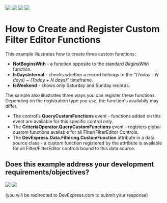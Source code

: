 <!-- default badges list -->
![](https://img.shields.io/endpoint?url=https://codecentral.devexpress.com/api/v1/VersionRange/189577113/20.1.3%2B)
[![](https://img.shields.io/badge/Open_in_DevExpress_Support_Center-FF7200?style=flat-square&logo=DevExpress&logoColor=white)](https://supportcenter.devexpress.com/ticket/details/T828688)
[![](https://img.shields.io/badge/📖_How_to_use_DevExpress_Examples-e9f6fc?style=flat-square)](https://docs.devexpress.com/GeneralInformation/403183)
[![](https://img.shields.io/badge/💬_Leave_Feedback-feecdd?style=flat-square)](#does-this-example-address-your-development-requirementsobjectives)
<!-- default badges end -->
# How to Create and Register Custom Filter Editor Functions

This example illustrates how to create three custom functions:

* **NotBeginsWith** - a function opposite to the standard *BeginsWith* function.
* **IsDaysInterval** - checks whether a record belongs to the *“(Today - N days) ~ (Today + N days)”* timeframe.
* **IsWeekend** - shows only Saturday and Sunday records.

The sample also illustrates three ways you can register these functions. Depending on the registration type you use, the function's availabily may differ.

* The control's **QueryCustomFunctions** event - functions added on this event are available for this specific control only.
* The **CriteriaOperator.QueryCustomFunctions** event - registers global custom functions available for all Filter/FilterEditor Controls.
* The **DevExpress.Data.Filtering.CustomFunction** attribute in a data source class - a custom function registered by the attribute is available for all Filter/FilterEditor controls bound to this data source.
<!-- feedback -->
## Does this example address your development requirements/objectives?

[<img src="https://www.devexpress.com/support/examples/i/yes-button.svg"/>](https://www.devexpress.com/support/examples/survey.xml?utm_source=github&utm_campaign=how-to-create-and-register-custom-filter-editor-functions&~~~was_helpful=yes) [<img src="https://www.devexpress.com/support/examples/i/no-button.svg"/>](https://www.devexpress.com/support/examples/survey.xml?utm_source=github&utm_campaign=how-to-create-and-register-custom-filter-editor-functions&~~~was_helpful=no)

(you will be redirected to DevExpress.com to submit your response)
<!-- feedback end -->

